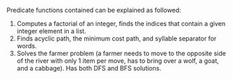 Predicate functions contained can be explained as followed:
1. Computes a factorial of an integer, finds the indices that contain a given integer element in a list.
2. Finds acyclic path, the minimum cost path, and syllable separator for words.
3. Solves the farmer problem (a farmer needs to move to the opposite side of the river with only 1 item per move, has to bring over a wolf, a goat, and a cabbage). Has both DFS and BFS solutions.
